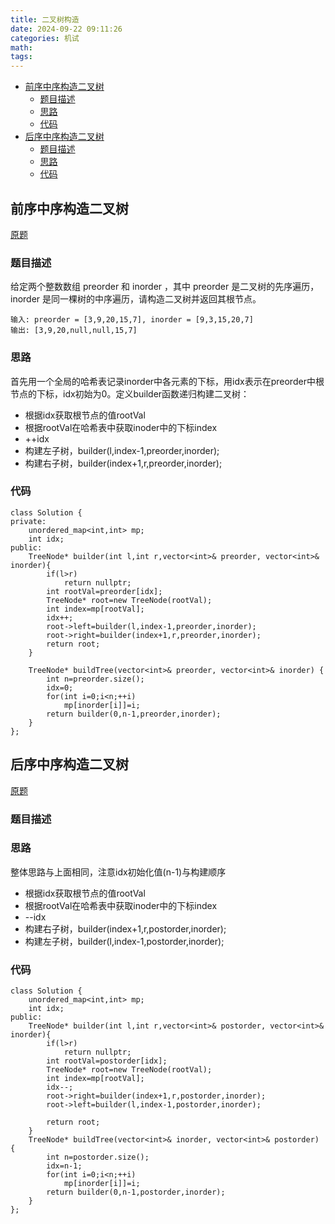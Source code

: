 ```yaml
---
title: 二叉树构造
date: 2024-09-22 09:11:26
categories: 机试
math:
tags:
---
```


<!-- TOC -->

- [前序中序构造二叉树](#前序中序构造二叉树)
    - [题目描述](#题目描述)
    - [思路](#思路)
    - [代码](#代码)
- [后序中序构造二叉树](#后序中序构造二叉树)
    - [题目描述](#题目描述-1)
    - [思路](#思路-1)
    - [代码](#代码-1)

<!-- /TOC -->
## 前序中序构造二叉树

[原题](https://leetcode.cn/problems/construct-binary-tree-from-preorder-and-inorder-traversal/description)
### 题目描述
给定两个整数数组 preorder 和 inorder ，其中 preorder 是二叉树的先序遍历， inorder 是同一棵树的中序遍历，请构造二叉树并返回其根节点。
```
输入: preorder = [3,9,20,15,7], inorder = [9,3,15,20,7]
输出: [3,9,20,null,null,15,7]
```
### 思路
首先用一个全局的哈希表记录inorder中各元素的下标，用idx表示在preorder中根节点的下标，idx初始为0。定义builder函数递归构建二叉树：
- 根据idx获取根节点的值rootVal
- 根据rootVal在哈希表中获取inoder中的下标index
- ++idx
- 构建左子树，builder(l,index-1,preorder,inorder);
- 构建右子树，builder(index+1,r,preorder,inorder);
### 代码
```
class Solution {
private:
    unordered_map<int,int> mp;
    int idx;
public:
    TreeNode* builder(int l,int r,vector<int>& preorder, vector<int>& inorder){
        if(l>r)
            return nullptr;
        int rootVal=preorder[idx];
        TreeNode* root=new TreeNode(rootVal);
        int index=mp[rootVal];
        idx++;
        root->left=builder(l,index-1,preorder,inorder);
        root->right=builder(index+1,r,preorder,inorder);
        return root;
    }

    TreeNode* buildTree(vector<int>& preorder, vector<int>& inorder) {
        int n=preorder.size();
        idx=0;
        for(int i=0;i<n;++i)
            mp[inorder[i]]=i;
        return builder(0,n-1,preorder,inorder);
    }
};
```
## 后序中序构造二叉树

[原题](https://leetcode.cn/problems/construct-binary-tree-from-inorder-and-postorder-traversal/description)
### 题目描述

### 思路
整体思路与上面相同，注意idx初始化值(n-1)与构建顺序
- 根据idx获取根节点的值rootVal
- 根据rootVal在哈希表中获取inoder中的下标index
- --idx
- 构建右子树，builder(index+1,r,postorder,inorder);
- 构建左子树，builder(l,index-1,postorder,inorder);
### 代码
```
class Solution {
    unordered_map<int,int> mp;
    int idx;
public:
    TreeNode* builder(int l,int r,vector<int>& postorder, vector<int>& inorder){
        if(l>r)
            return nullptr;
        int rootVal=postorder[idx];
        TreeNode* root=new TreeNode(rootVal);
        int index=mp[rootVal];
        idx--;
        root->right=builder(index+1,r,postorder,inorder);
        root->left=builder(l,index-1,postorder,inorder);
        
        return root;
    }
    TreeNode* buildTree(vector<int>& inorder, vector<int>& postorder) {
        int n=postorder.size();
        idx=n-1;
        for(int i=0;i<n;++i)
            mp[inorder[i]]=i;
        return builder(0,n-1,postorder,inorder);
    }
};
```